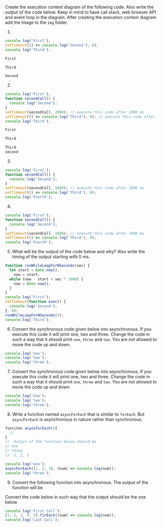 Create the execution context diagram of the following code. Also write the output of the code below. Keep in mind to have call stack, web browser API and event loop in the diagram. After creating the execution context diagram add the image to the `img` folder.

1.

```js
console.log('First');
setTimeout(() => console.log('Second'), 0);
console.log('Third');

First

Third

Second
```

2.

```js
console.log('First');
function secondCall() {
  console.log('Second');
}
setTimeout(secondCall, 2000); // execute this code after 1000 ms
setTimeout(() => console.log('Third'), 0); // execute this code after 1000 ms
console.log('Third');

First

Third

Third
second
```

3.

```js
console.log('First');
function secondCall() {
  console.log('Second');
}
setTimeout(secondCall, 1000); // execute this code after 1000 ms
setTimeout(() => console.log('Third'), 0);
console.log('Fourth');
```

4.

```js
console.log('First');
function secondCall() {
  console.log('Second');
}
setTimeout(secondCall, 1000); // execute this code after 1000 ms
setTimeout(() => console.log('Third'), 0);
console.log('Fourth');
```

5. What will be the output of the code below and why? Also write the timing of the output starting with 0 ms.

```js
function runWhileLoopForNSeconds(sec) {
  let start = Date.now(),
    now = start;
  while (now - start < sec * 1000) {
    now = Date.now();
  }
}
console.log('First');
setTimeout(function exec() {
  console.log('Second');
}, 0);
runWhileLoopForNSeconds(3);
console.log('Third');
```

6. Convert the synchronous code given below into asynchronous. If you execute this code it will print one, two and three. Change the code in such a way that it should print `one`, `three` and `two`. You are not allowed to move the code up and down.

```js
console.log('one');
console.log('two');
console.log('three');
```

7. Convert the synchronous code given below into asynchronous. If you execute this code it will print one, two and three. Change the code in such a way that it should print `one`, `three` and `two`. You are not allowed to move the code up and down.

```js
console.log('one');
console.log('two');
console.log('three');
```

8. Write a function named `asyncForEach` that is similar to `forEach`. But `asyncForEach` is asynchronous in nature rather than synchronous.

```js
funciton asyncForEach(){
  //
}
//  Output of the function below should be
// one
// three
//  1, 2, 3

console.log('one');
asyncForEach([1, 2, 3], (num) => console.log(num));
console.log('three');
```

9. Convert the following function into asynchronous. The output of the function will be

<!-- First Call -->
<!-- 1, 2, 3, 4, 5 -->
<!-- Last Call -->

Convert the code below in such way that the output should be the one below

<!-- First Call -->
<!-- Last Call -->
<!-- 1, 2, 3, 4, 5 -->

```js
console.log('First Call');
[1, 2, 3, 4, 5].firEach((num) => console.log(num));
console.log('Last Call');
```
